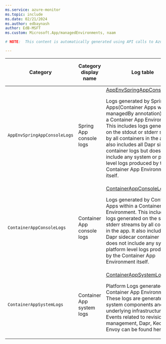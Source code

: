 ```yaml
---
ms.service: azure-monitor
ms.topic: include
ms.date: 02/21/2024
ms.author: edbaynash
author: EdB-MSFT
ms.custom: Microsoft.App/managedEnvironments, naam

# NOTE:  This content is automatically generated using API calls to Azure. Any edits made on these files will be overwritten in the next run of the script. 

---
```

  
  
|Category|Category display name| Log table| [Supports basic log plan](/azure/azure-monitor/logs/basic-logs-configure?tabs=portal-1#compare-the-basic-and-analytics-log-data-plans)|[Supports ingestion-time transformation](/azure/azure-monitor/essentials/data-collection-transformations)| Example queries |Costs to export|
|---|---|---|---|---|---|---|
|`AppEnvSpringAppConsoleLogs` |Spring App console logs |[AppEnvSpringAppConsoleLogs](/azure/azure-monitor/reference/tables/appenvspringappconsolelogs)<p>Logs generated by Spring Apps(Container Apps with managedBy annotation) within a Container App Environment. This includes logs generated on the stdout or stderr streams by all containers in the app. It also includes all Dapr sidecar container logs but does not include any system or platform level logs produced by the Container App Environment itself.|Yes|No|[Queries](/azure/azure-monitor/reference/queries/appenvspringappconsolelogs)|Yes |
|`ContainerAppConsoleLogs` |Container App console logs |[ContainerAppConsoleLogs](/azure/azure-monitor/reference/tables/containerappconsolelogs)<p>Logs generated by Container Apps within a Container App Environment. This includes logs generated on the stdout or stderr streams by all containers in the app. It also includes all Dapr sidecar container logs but does not include any system or platform level logs produced by the Container App Environment itself.|Yes|No|[Queries](/azure/azure-monitor/reference/queries/containerappconsolelogs)|Yes |
|`ContainerAppSystemLogs` |Container App system logs |[ContainerAppSystemLogs](/azure/azure-monitor/reference/tables/containerappsystemlogs)<p>Platform Logs generated by a Container App Environment. These logs are generated by system components and any underlying infrastructure. Events related to revision management, Dapr, Keda and Envoy can be found here.|No|No||Yes |